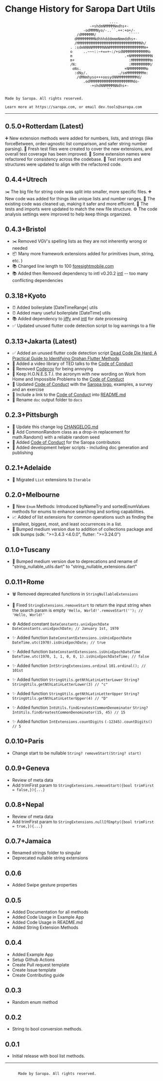 # Change History for Saropa Dart Utils

``` text
                                                ....
                                       -+shdmNMMMMNmdhs+-
                                    -odMMMNyo/-..``.++:+o+/-
                                 /dMMMMMM/               `````
                                dMMMMMMMMNdhhhdddmmmNmmddhs+-
                                /MMMMMMMMMMMMMMMMMMMMMMMMMMMMMNh/
                              . :sdmNNNNMMMMMNNNMMMMMMMMMMMMMMMMm+
                              o     ..~~~::~+==+~:/+sdNMMMMMMMMMMMo
                              m                        .+NMMMMMMMMMN
                              m+                         :MMMMMMMMMm
                              /N:                        :MMMMMMMMM/
                               oNs.                    +NMMMMMMMMo
                                :dNy/.              ./smMMMMMMMMm:
                                 /dMNmhyso+++oosydNNMMMMMMMMMd/
                                    .odMMMMMMMMMMMMMMMMMMMMdo-
                                       -+shdNNMMMMNNdhs+-
                                               ``

Made by Saropa. All rights reserved.

Learn more at https://saropa.com, or email dev.tools@saropa.com
```

****

## 0.5.0+Rotterdam (Latest)
➕ New extension methods were added for numbers, lists, and strings (like forceBetween, order‑agnostic list comparison, and safer string number parsing).
🧪 Fresh test files were created to cover the new extensions, and overall test coverage has been improved.
🔄 Some extension names were refactored for consistency across the codebase.
🧹 Test imports and structures were updated to align with the refactored code.

<!-- cspell: ignore Utrech -->
## 0.4.4+Utrech

✂️ The big file for string code was split into smaller, more specific files.
➕ New code was added for things like unique lists and number ranges.
🧹 The existing code was cleaned up, making it safer and more efficient.
🔄 The tests and imports were updated to match the new file structure.
⚙️ The code analysis settings were improved to help keep things organized.

## 0.4.3+Bristol

* ✂️ Removed VGV's spelling lists as they are not inherently wrong or needed
* 📦 Many more framework extensions added for primitives (num, string, etc. )
* 📚 Changed line length to 100 [foresightmobile.com](https://foresightmobile.com/blog/flutter-3-29-and-dart-3-7-making-our-dev-lives-even-easier)
* 📚 Added then Removed dependency to intl v0.20.2 [intl](https://pub.dev/packages/intl/changelog) -- too many conflicting dependencies

## 0.3.18+Kyoto

* ⏰ Added boilerplate [DateTimeRange] utils
* ⏰ Added many useful boilerplate [DateTime] utils
* 📚 Added dependency to [jiffy](https://pub.dev/packages/jiffy/changelog) and [intl](https://pub.dev/packages/intl/changelog) for date processing
* ✅ Updated unused flutter code detection script to log warnings to a file

## 0.3.13+Jakarta (Latest)

* ✅ Added an unused flutter code detection script [Dead Code Die Hard: A Practical Guide to Identifying Orphan Flutter Methods](https://saropa-contacts.medium.com/dead-code-die-hard-a-practical-guide-to-identifying-orphan-flutter-methods-b112a1a07320)
* 🤝 Added a video library of TED talks to the [Code of Conduct](https://github.com/saropa/saropa_dart_utils/blob/main/code.of.conduct.md)
* 🚀 Removed [Codecov](https://community.codecov.com/) for being annoying
* 🤝 Keep H.O.N.E.S.T.I. the acronym with new wording on Work from Home and Impossible Problems to the [Code of Conduct](https://github.com/saropa/saropa_dart_utils/blob/main/code.of.conduct.md)
* 🤝 Updated [Code of Conduct](https://github.com/saropa/saropa_dart_utils/blob/main/code.of.conduct.md) with the [Saropa logo](https://raw.githubusercontent.com/saropa/saropa_dart_utils/main/SaropaLogo2019_contrast-1200.png), examples, a survey and an exercise
* 🤝 Include a link to the [Code of Conduct](https://github.com/saropa/saropa_dart_utils/blob/main/code.of.conduct.md) into [README.md](https://github.com/saropa/saropa_dart_utils/blob/main/README.md)
* 🧹 Rename `doc` output folder to `docs`

## 0.2.3+Pittsburgh

* 🧹 Update this change log [CHANGELOG.md](https://github.com/saropa/saropa_dart_utils/blob/main/CHANGELOG.md)
* 🔢 Add CommonRandom class as a drop-in replacement for math.Random() with a reliable random seed
* 🤝 Added [Code of Conduct](https://github.com/saropa/saropa_dart_utils/blob/main/code.of.conduct.md) for the Saropa contributors
* 📜 Added development helper scripts - including doc generation and publishing

## 0.2.1+Adelaide

* 🧹 Migrated `List` extensions to `Iterable`

## 0.2.0+Melbourne

* 🚀 New `Enum` Methods: Introduced byNameTry and sortedEnumValues methods for enums to enhance searching and sorting capabilities.
* 📈 Added of list extensions for common operations such as finding the smallest, biggest, most, and least occurrences in a list.
* 🧹 Bumped medium version due to addition of collections package and sdk bumps (sdk: ">=3.4.3 <4.0.0", flutter: ">=3.24.0")

## 0.1.0+Tuscany

* 🧹 Bumped medium version due to deprecations and rename of "string_nullable_utils.dart" to "string_nullable_extensions.dart"

## 0.0.11+Rome

* 🗑️ Removed deprecated functions in ```StringNullableExtensions```

* 🐛 Fixed ```StringExtensions.removeStart``` to return the input string when the search param is empty
 ```'Hello, World!'.removeStart(''); // 'Hello, World!'```

* ⚙️ Added constant ```DateConstants.unixEpochDate```
 ```DateConstants.unixEpochDate; // January 1st, 1970```

* ✨ Added function ```DateConstantExtensions.isUnixEpochDate```
 ```DateTime.utc(1970).isUnixEpochDate; // true```

* ✨ Added function ```DateConstantExtensions.isUnixEpochDateTime```
 ```DateTime.utc(1970, 1, 1, 0, 0, 1).isUnixEpochDateTime; // false```

* ✨ Added function ```IntStringExtensions.ordinal```
 ```101.ordinal(); // 101st```

* ✨ Added function ```StringUtils.getNthLatinLetterLower```
 ```String? StringUtils.getNthLatinLetterLower(3) // "c"```

* ✨ Added function ```StringUtils.getNthLatinLetterUpper```
 ```String? StringUtils.getNthLatinLetterUpper(4) // "D"```

* ✨ Added function ```IntUtils.findGreatestCommonDenominator```
 ```String? IntUtils.findGreatestCommonDenominator(15, 45) // 15```

* ✨ Added function ```IntExtensions.countDigits```
 ```(-12345).countDigits() // 5```

## 0.0.10+Paris

* Change start to be nullable
```String? removeStart(String? start)```

## 0.0.9+Geneva

* Review of meta data
* Add trimFirst param to
```StringExtensions.removeStart({bool trimFirst = false,}){...}```

## 0.0.8+Nepal

* Review of meta data
* Add trimFirst param to
```StringExtensions.nullIfEmpty({bool trimFirst = true,}){...}```

## 0.0.7+Jamaica

* Renamed strings folder to singular
* Deprecated nullable string extensions

## 0.0.6

* Added Swipe gesture properties

## 0.0.5

* Added Documentation for all methods
* Added Code Usage in Example App
* Added Code Usage in README.md
* Added String Extension Methods

## 0.0.4

* Added Example App
* Setup Github Actions
* Create Pull request template
* Create Issue template
* Create Contributing guide

## 0.0.3

* Random enum method

## 0.0.2

* String to bool conversion methods.

## 0.0.1

* Initial release with bool list methods.

****

``` plain

      Made by Saropa. All rights reserved.
```
